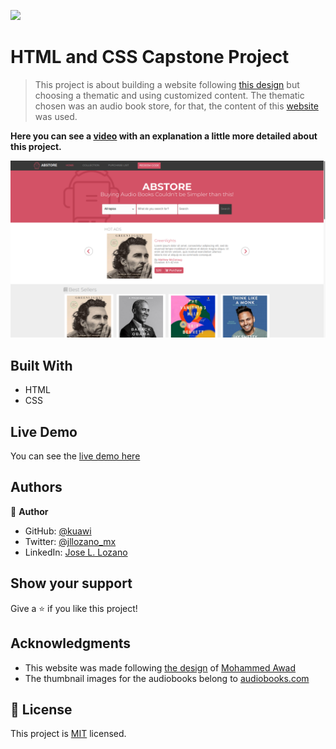 ![](https://img.shields.io/badge/Microverse-blueviolet)

# HTML and CSS Capstone Project

> This project is about building a website following [this design](https://www.behance.net/gallery/24796463/ZATTIX) but choosing a thematic and using customized content. The thematic chosen was an audio book store, for that, the content of this [website](https://www.audiobooks.com) was used.

**Here you can see a [video](https://www.loom.com/share/e138112e182d496b850785ce4523dacc) with an explanation a little more detailed about this project.**

![screenshot](./src/screenshot.png)

## Built With

- HTML
- CSS

## Live Demo

You can see the [live demo here](https://kuawi.github.io/mv-store-responsive-frontend/)

## Authors

👤 **Author**

- GitHub: [@kuawi](https://github.com/kuawi)
- Twitter: [@jllozano_mx](https://twitter.com/jllozano_mx)
- LinkedIn: [Jose L. Lozano](https://www.linkedin.com/in/jose-luis-lozano-9a94191bb/)


## Show your support

Give a ⭐️ if you like this project!

## Acknowledgments

- This website was made following [the design](https://www.behance.net/gallery/24796463/ZATTIX) of [Mohammed Awad](https://www.behance.net/M_Awad)
- The thumbnail images for the audiobooks belong to [audiobooks.com](https://www.audiobooks.com/)

## 📝 License

This project is [MIT](https://github.com/kuawi/HTML-CSS-Capstone-Project/blob/developing/LICENSE) licensed.
